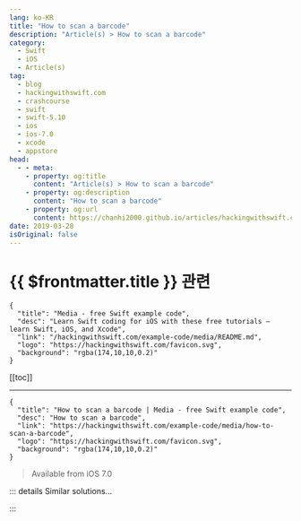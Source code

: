 ```yaml
---
lang: ko-KR
title: "How to scan a barcode"
description: "Article(s) > How to scan a barcode"
category:
  - Swift
  - iOS
  - Article(s)
tag: 
  - blog
  - hackingwithswift.com
  - crashcourse
  - swift
  - swift-5.10
  - ios
  - ios-7.0
  - xcode
  - appstore
head:
  - - meta:
    - property: og:title
      content: "Article(s) > How to scan a barcode"
    - property: og:description
      content: "How to scan a barcode"
    - property: og:url
      content: https://chanhi2000.github.io/articles/hackingwithswift.com/example-code/media/how-to-scan-a-barcode.html
date: 2019-03-28
isOriginal: false
---
```


# {{ $frontmatter.title }} 관련

```component VPCard
{
  "title": "Media - free Swift example code",
  "desc": "Learn Swift coding for iOS with these free tutorials – learn Swift, iOS, and Xcode",
  "link": "/hackingwithswift.com/example-code/media/README.md",
  "logo": "https://hackingwithswift.com/favicon.svg",
  "background": "rgba(174,10,10,0.2)"
}
```

[[toc]]

---

```component VPCard
{
  "title": "How to scan a barcode | Media - free Swift example code",
  "desc": "How to scan a barcode",
  "link": "https://hackingwithswift.com/example-code/media/how-to-scan-a-barcode",
  "logo": "https://hackingwithswift.com/favicon.svg",
  "background": "rgba(174,10,10,0.2)"
}
```

> Available from iOS 7.0

<!-- TODO: 작성 -->

<!-- 
iOS supports barcode scanning out of the box, but to be honest it's not that easy to do. So, here's a complete `UIViewController` subclass that you can add to your Swift project and get immediate support with no hassle – all you need to do is update the `found(code:)` method to take some interesting action, then present this view controller when you're ready:

```swift
import AVFoundation
import UIKit

class ScannerViewController: UIViewController, AVCaptureMetadataOutputObjectsDelegate {
    var captureSession: AVCaptureSession!
    var previewLayer: AVCaptureVideoPreviewLayer!

    override func viewDidLoad() {
        super.viewDidLoad()

        view.backgroundColor = UIColor.black
        captureSession = AVCaptureSession()

        guard let videoCaptureDevice = AVCaptureDevice.default(for: .video) else { return }
        let videoInput: AVCaptureDeviceInput

        do {
            videoInput = try AVCaptureDeviceInput(device: videoCaptureDevice)
        } catch {
            return
        }

        if (captureSession.canAddInput(videoInput)) {
            captureSession.addInput(videoInput)
        } else {
            failed()
            return
        }

        let metadataOutput = AVCaptureMetadataOutput()

        if (captureSession.canAddOutput(metadataOutput)) {
            captureSession.addOutput(metadataOutput)

            metadataOutput.setMetadataObjectsDelegate(self, queue: DispatchQueue.main)
            metadataOutput.metadataObjectTypes = [.ean8, .ean13, .pdf417]
        } else {
            failed()
            return
        }

        previewLayer = AVCaptureVideoPreviewLayer(session: captureSession)
        previewLayer.frame = view.layer.bounds
        previewLayer.videoGravity = .resizeAspectFill
        view.layer.addSublayer(previewLayer)

        captureSession.startRunning()
    }

    func failed() {
        let ac = UIAlertController(title: "Scanning not supported", message: "Your device does not support scanning a code from an item. Please use a device with a camera.", preferredStyle: .alert)
        ac.addAction(UIAlertAction(title: "OK", style: .default))
        present(ac, animated: true)
        captureSession = nil
    }

    override func viewWillAppear(_ animated: Bool) {
        super.viewWillAppear(animated)

        if (captureSession?.isRunning == false) {
            captureSession.startRunning()
        }
    }

    override func viewWillDisappear(_ animated: Bool) {
        super.viewWillDisappear(animated)

        if (captureSession?.isRunning == true) {
            captureSession.stopRunning()
        }
    }

    func metadataOutput(_ output: AVCaptureMetadataOutput, didOutput metadataObjects: [AVMetadataObject], from connection: AVCaptureConnection) {
        captureSession.stopRunning()

        if let metadataObject = metadataObjects.first {
            guard let readableObject = metadataObject as? AVMetadataMachineReadableCodeObject else { return }
            guard let stringValue = readableObject.stringValue else { return }
            AudioServicesPlaySystemSound(SystemSoundID(kSystemSoundID_Vibrate))
            found(code: stringValue)
        }

        dismiss(animated: true)
    }

    func found(code: String) {
        print(code)
    }

    override var prefersStatusBarHidden: Bool {
        return true
    }

    override var supportedInterfaceOrientations: UIInterfaceOrientationMask {
        return .portrait
    }
}
```

-->

::: details Similar solutions…

<!--
/example-code/media/how-to-create-a-barcode">How to create a barcode 
/example-code/media/how-to-create-a-pdf417-barcode">How to create a PDF417 barcode 
/example-code/libraries/how-to-scan-nfc-tags-using-core-nfc">How to scan NFC tags using Core NFC 
/example-code/media/how-to-scan-a-qr-code">How to scan a QR code 
/example-code/vision/how-to-detect-documents-using-vndocumentcameraviewcontroller">How to detect documents using VNDocumentCameraViewController</a>
-->

:::

